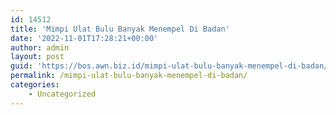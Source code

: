 ```yaml
---
id: 14512
title: 'Mimpi Ulat Bulu Banyak Menempel Di Badan'
date: '2022-11-01T17:28:21+00:00'
author: admin
layout: post
guid: 'https://bos.awn.biz.id/mimpi-ulat-bulu-banyak-menempel-di-badan/'
permalink: /mimpi-ulat-bulu-banyak-menempel-di-badan/
categories:
    - Uncategorized
---
```


